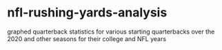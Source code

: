 # nfl-rushing-yards-analysis
graphed quarterback statistics for various starting quarterbacks over the 2020 and other seasons for their college and NFL years
